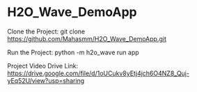 # H2O_Wave_DemoApp


Clone the Project:
  git clone https://github.com/Mahasmm/H2O_Wave_DemoApp.git

Run the Project:
  python -m h2o_wave run app
  
Project Video Drive Link: https://drive.google.com/file/d/1oUCukv8yEtj4jch6O4NZ8_Quj-yEq52U/view?usp=sharing
  
  

